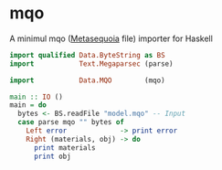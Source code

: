 # mqo

A minimul mqo ([Metasequoia](http://www.metaseq.net/) file) importer for Haskell

```haskell
import qualified Data.ByteString as BS
import           Text.Megaparsec (parse)

import           Data.MQO        (mqo)

main :: IO ()
main = do
  bytes <- BS.readFile "model.mqo" -- Input
  case parse mqo "" bytes of
    Left error             -> print error
    Right (materials, obj) -> do
      print materials
      print obj

```
